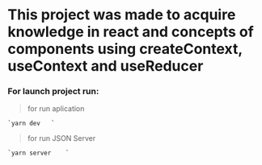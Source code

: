 # This project was made to acquire knowledge in react and concepts of components using createContext, useContext and useReducer

### For launch project run:

>for run aplication

	`yarn dev 	`

>for run JSON Server

	`yarn server	`
